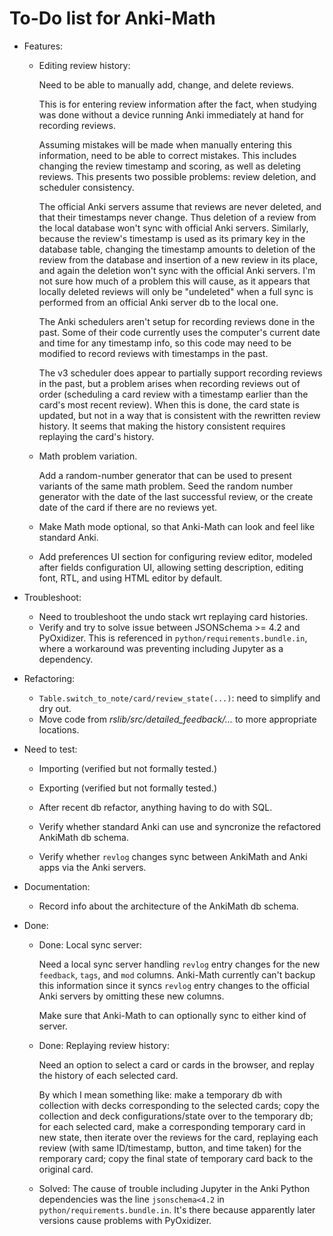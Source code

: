 # To-Do list for Anki-Math

- Features:
  - Editing review history:

    Need to be able to manually add, change, and delete reviews.

    This is for entering review information after the fact, when studying was
    done without a device running Anki immediately at hand for recording
    reviews.

    Assuming mistakes will be made when manually entering this information,
    need to be able to correct mistakes. This includes changing the review
    timestamp and scoring, as well as deleting reviews. This presents two
    possible problems: review deletion, and scheduler consistency.

    The official Anki servers assume that reviews are never deleted, and that
    their timestamps never change. Thus deletion of a review from the local
    database won't sync with official Anki servers. Similarly, because the
    review's timestamp is used as its primary key in the database table,
    changing the timestamp amounts to deletion of the review from the database
    and insertion of a new review in its place, and again the deletion won't
    sync with the official Anki servers. I'm not sure how much of a problem
    this will cause, as it appears that locally deleted reviews will only be
    "undeleted" when a full sync is performed from an official Anki server db
    to the local one.

    The Anki schedulers aren't setup for recording reviews done in the past.
    Some of their code currently uses the computer's current date and time for
    any timestamp info, so this code may need to be modified to record reviews
    with timestamps in the past.

    The v3 scheduler does appear to partially support recording reviews in the
    past, but a problem arises when recording reviews out of order (scheduling
    a card review with a timestamp earlier than the card's most recent review).
    When this is done, the card state is updated, but not in a way that is
    consistent with the rewritten review history. It seems that making the
    history consistent requires replaying the card's history.

  - Math problem variation.

    Add a random-number generator that can be used to present variants of the
    same math problem. Seed the random number generator with the date of the
    last successful review, or the create date of the card if there are no
    reviews yet.

  - Make Math mode optional, so that Anki-Math can look and feel like standard
    Anki.

  - Add preferences UI section for configuring review editor, modeled after
    fields configuration UI, allowing setting description, editing font, RTL,
    and using HTML editor by default.

- Troubleshoot:
  - Need to troubleshoot the undo stack wrt replaying card histories.
  - Verify and try to solve issue between JSONSchema >= 4.2 and PyOxidizer.
    This is referenced in `python/requirements.bundle.in`, where a workaround
    was preventing including Jupyter as a dependency.

- Refactoring:
  - `Table.switch_to_note/card/review_state(...)`: need to simplify and dry out.
  - Move code from _rslib/src/detailed_feedback/..._ to more appropriate
    locations.

- Need to test:
  - Importing (verified but not formally tested.)
  - Exporting (verified but not formally tested.)
  - After recent db refactor, anything having to do with SQL.
  - Verify whether standard Anki can use and syncronize the refactored AnkiMath
    db schema.

  - Verify whether `revlog` changes sync between AnkiMath and Anki apps via the
    Anki servers.

- Documentation:
  - Record info about the architecture of the AnkiMath db schema.

- Done:
  - Done: Local sync server:

    Need a local sync server handling `revlog` entry changes for the new
    `feedback`, `tags`, and `mod` columns. Anki-Math currently can't backup
    this information since it syncs `revlog` entry changes to the official Anki
    servers by omitting these new columns.

    Make sure that Anki-Math to can optionally sync to either kind of server.

  - Done: Replaying review history:

    Need an option to select a card or cards in the browser, and replay the
    history of each selected card.

    By which I mean something like: make a temporary db with collection with
    decks corresponding to the selected cards; copy the collection and deck
    configurations/state over to the temporary db; for each selected card, make
    a corresponding temporary card in new state, then iterate over the reviews
    for the card, replaying each review (with same ID/timestamp, button, and
    time taken) for the remporary card; copy the final state of temporary card
    back to the original card.

  - Solved: The cause of trouble including Jupyter in the Anki
    Python dependencies was the line `jsonschema<4.2` in
    `python/requirements.bundle.in`. It's there because apparently later
    versions cause problems with PyOxidizer.
